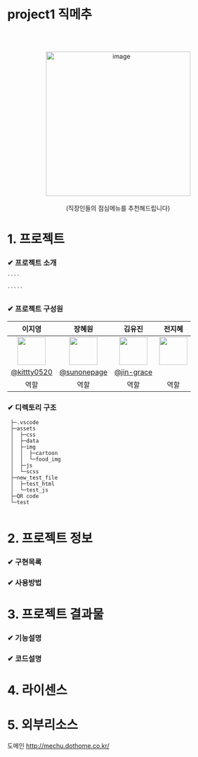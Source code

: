 # project1 직메추

<br><br>
<div align="center">
<img width="329" alt="image" src="https://user-images.githubusercontent.com/119913471/231360601-cff9578f-46e2-4a0a-a402-6daced3ad5e5.png">
<br>
<br>(직장인들의 점심메뉴를 추천해드립니다)</br>
</div>



# 1. 프로젝트 

   ### ✔ 프로젝트 소개
   
    ````
   
    `````
    
   ### ✔ 프로젝트 구성원
   
<div align="center">

|      이지영       |          장혜원         |       김유진         |       전지혜         |                                                                                                               
| :------------------------------------------------------------------------------: | :---------------------------------------------------------------------------------------------------------------------------------------------------: | :---------------------------------------------------------------------------------------------------------------------------------------------------------------------------------------------------: | :------------------------------------------------------------------------------: |
|   <img width="64px" src="https://user-images.githubusercontent.com/119913471/231390504-4a4aa67f-de3f-4bc2-9ce8-87939f951933.png" />    |                      <img width="64px" src="https://user-images.githubusercontent.com/119913471/231390489-8bf61734-d6c8-4bad-a2fe-0f07f41d95e7.png" />    |                   <img width="64px" src="https://user-images.githubusercontent.com/119913471/231390503-516d69a1-54af-4e36-b951-7db9b93569c1.png"/>   |<img width="64px" src="https://user-images.githubusercontent.com/119913471/231403186-4eef34be-facd-41e3-9668-b96ee27f3b95.png"/>   |
|   [@kittty0520](https://github.com/kittty0520)   |    [@sunonepage](https://github.com/sunonepage)  | [@jin-grace](https://github.com/jin-grace)  |   |
| 역할 | 역할 | 역할 | 역할 |
</div>
   
    
   ### ✔ 디렉토리 구조
   
   ````
    ├─.vscode
    ├─assets
    │  ├─css
    │  ├─data
    │  ├─img
    │  │  ├─cartoon
    │  │  └─food_img
    │  ├─js
    │  └─scss
    ├─new_test_file
    │  ├─test_html
    │  └─test_js
    ├─QR code
    └─test


   ````

# 2. 프로젝트 정보

  ### ✔ 구현목록
  
  ### ✔ 사용방법 
  

# 3. 프로젝트 결과물
 
  ### ✔ 기능설명
  
  ### ✔ 코드설명
  

# 4. 라이센스



# 5. 외부리소스 

도메인
http://mechu.dothome.co.kr/
